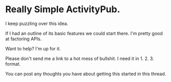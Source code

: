 # Really Simple ActivityPub. 

I keep puzzling over this idea.

If I had an outline of its basic features we could start there. I'm pretty good at factoring APIs. 

Want to help? I'm up for it. 

Please don't send me a link to a hot mess of bullshit. I need it in 1. 2. 3. format. 

You can post any thoughts you have about getting this started in this thread. 

